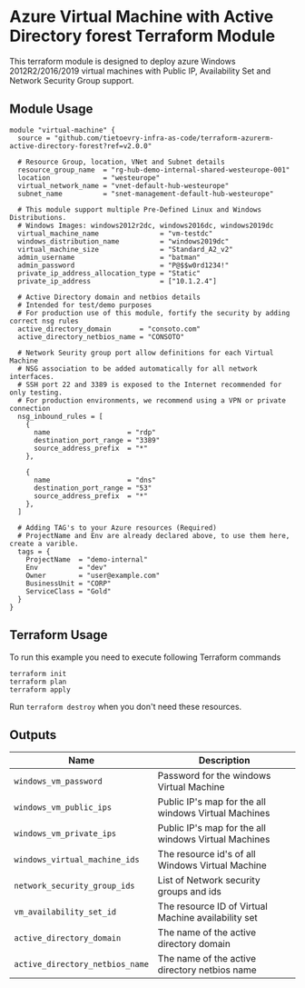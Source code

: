 # Azure Virtual Machine with Active Directory forest Terraform Module

This terraform module is designed to deploy azure Windows 2012R2/2016/2019 virtual machines with Public IP, Availability Set and Network Security Group support.

## Module Usage

```hcl
module "virtual-machine" {
  source = "github.com/tietoevry-infra-as-code/terraform-azurerm-active-directory-forest?ref=v2.0.0"

  # Resource Group, location, VNet and Subnet details
  resource_group_name  = "rg-hub-demo-internal-shared-westeurope-001"
  location             = "westeurope"
  virtual_network_name = "vnet-default-hub-westeurope"
  subnet_name          = "snet-management-default-hub-westeurope"

  # This module support multiple Pre-Defined Linux and Windows Distributions.
  # Windows Images: windows2012r2dc, windows2016dc, windows2019dc
  virtual_machine_name               = "vm-testdc"
  windows_distribution_name          = "windows2019dc"
  virtual_machine_size               = "Standard_A2_v2"
  admin_username                     = "batman"
  admin_password                     = "P@$$w0rd1234!"
  private_ip_address_allocation_type = "Static"
  private_ip_address                 = ["10.1.2.4"]

  # Active Directory domain and netbios details
  # Intended for test/demo purposes
  # For production use of this module, fortify the security by adding correct nsg rules
  active_directory_domain       = "consoto.com"
  active_directory_netbios_name = "CONSOTO"

  # Network Seurity group port allow definitions for each Virtual Machine
  # NSG association to be added automatically for all network interfaces.
  # SSH port 22 and 3389 is exposed to the Internet recommended for only testing.
  # For production environments, we recommend using a VPN or private connection
  nsg_inbound_rules = [
    {
      name                   = "rdp"
      destination_port_range = "3389"
      source_address_prefix  = "*"
    },

    {
      name                   = "dns"
      destination_port_range = "53"
      source_address_prefix  = "*"
    },
  ]

  # Adding TAG's to your Azure resources (Required)
  # ProjectName and Env are already declared above, to use them here, create a varible.
  tags = {
    ProjectName  = "demo-internal"
    Env          = "dev"
    Owner        = "user@example.com"
    BusinessUnit = "CORP"
    ServiceClass = "Gold"
  }
}
```

## Terraform Usage

To run this example you need to execute following Terraform commands

```hcl
terraform init
terraform plan
terraform apply
```

Run `terraform destroy` when you don't need these resources.

## Outputs

|Name | Description|
|---- | -----------|
`windows_vm_password`|Password for the windows Virtual Machine
`windows_vm_public_ips`|Public IP's map for the all windows Virtual Machines
`windows_vm_private_ips`|Public IP's map for the all windows Virtual Machines
`windows_virtual_machine_ids`|The resource id's of all Windows Virtual Machine
`network_security_group_ids`|List of Network security groups and ids
`vm_availability_set_id`|The resource ID of Virtual Machine availability set
`active_directory_domain`|The name of the active directory domain
`active_directory_netbios_name`|The name of the active directory netbios name
